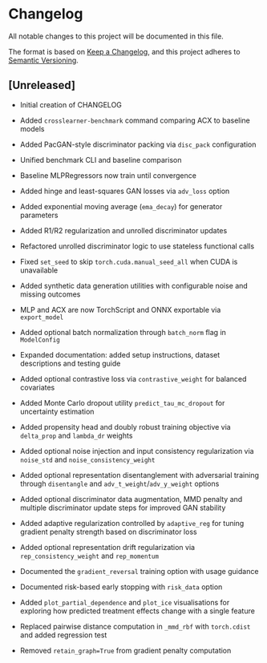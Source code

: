# Changelog

All notable changes to this project will be documented in this file.

The format is based on [Keep a Changelog](https://keepachangelog.com/en/1.0.0/),
and this project adheres to [Semantic Versioning](https://semver.org/spec/v2.0.0.html).

## [Unreleased]
- Initial creation of CHANGELOG
- Added `crosslearner-benchmark` command comparing ACX to baseline models
- Added PacGAN-style discriminator packing via `disc_pack` configuration
- Unified benchmark CLI and baseline comparison
- Baseline MLPRegressors now train until convergence
- Added hinge and least-squares GAN losses via `adv_loss` option
- Added exponential moving average (`ema_decay`) for generator parameters
- Added R1/R2 regularization and unrolled discriminator updates
- Refactored unrolled discriminator logic to use stateless functional calls
- Fixed `set_seed` to skip `torch.cuda.manual_seed_all` when CUDA is unavailable
- Added synthetic data generation utilities with configurable noise and missing outcomes
- MLP and ACX are now TorchScript and ONNX exportable via `export_model`
- Added optional batch normalization through `batch_norm` flag in `ModelConfig`
- Expanded documentation: added setup instructions, dataset descriptions and
  testing guide
- Added optional contrastive loss via `contrastive_weight` for balanced
  covariates
- Added Monte Carlo dropout utility `predict_tau_mc_dropout` for uncertainty
  estimation
- Added propensity head and doubly robust training objective via `delta_prop`
  and `lambda_dr` weights
- Added optional noise injection and input consistency regularization via
  `noise_std` and `noise_consistency_weight`
- Added optional representation disentanglement with adversarial training
  through `disentangle` and `adv_t_weight`/`adv_y_weight` options
- Added optional discriminator data augmentation, MMD penalty and multiple
  discriminator update steps for improved GAN stability
- Added adaptive regularization controlled by `adaptive_reg` for tuning
  gradient penalty strength based on discriminator loss
- Added optional representation drift regularization via
  `rep_consistency_weight` and `rep_momentum`

- Documented the ``gradient_reversal`` training option with usage guidance
- Documented risk-based early stopping with `risk_data` option
- Added `plot_partial_dependence` and `plot_ice` visualisations for exploring
  how predicted treatment effects change with a single feature
- Replaced pairwise distance computation in `_mmd_rbf` with `torch.cdist` and
  added regression test
- Removed `retain_graph=True` from gradient penalty computation

